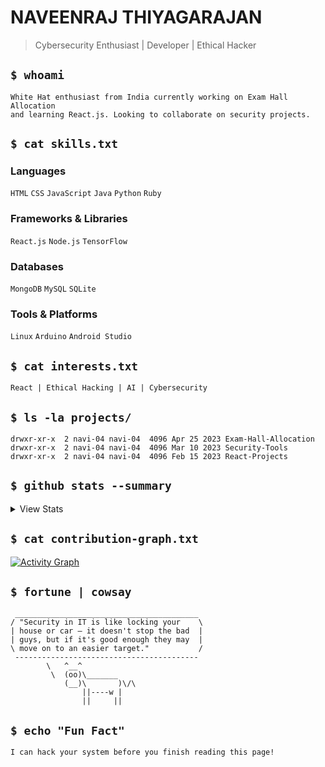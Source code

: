 # NAVEENRAJ THIYAGARAJAN

> Cybersecurity Enthusiast | Developer | Ethical Hacker

## `$ whoami`

```
White Hat enthusiast from India currently working on Exam Hall Allocation
and learning React.js. Looking to collaborate on security projects.
```

## `$ cat skills.txt`

### Languages
`HTML` `CSS` `JavaScript` `Java` `Python` `Ruby`

### Frameworks & Libraries
`React.js` `Node.js` `TensorFlow`

### Databases
`MongoDB` `MySQL` `SQLite`

### Tools & Platforms
`Linux` `Arduino` `Android Studio`

## `$ cat interests.txt`
```
React | Ethical Hacking | AI | Cybersecurity
```

## `$ ls -la projects/`

```
drwxr-xr-x  2 navi-04 navi-04  4096 Apr 25 2023 Exam-Hall-Allocation
drwxr-xr-x  2 navi-04 navi-04  4096 Mar 10 2023 Security-Tools
drwxr-xr-x  2 navi-04 navi-04  4096 Feb 15 2023 React-Projects
```


## `$ github stats --summary`

<details>
<summary>View Stats</summary>

```
GitHub Stats Overview:
```

[![GitHub Stats](https://github-readme-stats-git-masterrstaa-rickstaa.vercel.app/api?username=navi-04&theme=radical&show_icons=true&include_all_commits=true&hide_border=true&count_private=true)](https://github.com/navi-04)
 
```
Most Used Languages:
``` 

[![Top Languages](https://github-readme-stats-git-masterrstaa-rickstaa.vercel.app/api/top-langs/?username=navi-04&layout=compact&langs_count=8&theme=radical&hide_border=true&count_private=true)](https://github.com/navi-04)
 
```
Contribution Streak (Including Private): 
```

[![Streak Stats](https://github-readme-streak-stats.herokuapp.com/?user=navi-04&theme=radical&hide_border=true&count_private=true)](https://github.com/navi-04)

```
Trophy Collection:
```

[![Trophy](https://github-profile-trophy.vercel.app/?username=navi-04&theme=algolia&no-frame=true&column=7&margin-w=15&count_private=true)](https://github.com/navi-04)

</details>

## `$ cat contribution-graph.txt`

[![Activity Graph](https://github-readme-activity-graph.vercel.app/graph?username=navi-04&theme=redical&bg_color=0D1117&hide_border=true&line=E4405F&point=ffffff&include_all_commits=true&count_private=true)](https://github.com/navi-04)

## `$ fortune | cowsay`

```
 _________________________________________
/ "Security in IT is like locking your    \
| house or car – it doesn't stop the bad  |
| guys, but if it's good enough they may  |
\ move on to an easier target."           /
 -----------------------------------------
        \   ^__^
         \  (oo)\_______
            (__)\       )\/\
                ||----w |
                ||     ||
```

## `$ echo "Fun Fact"`

```
I can hack your system before you finish reading this page!
```


